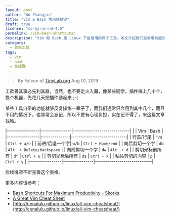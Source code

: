 ```yaml
---
layout: post
author: 'Wu Zhangjin'
title: "Vim & Bash 常用快捷键"
draft: true
license: "cc-by-nc-nd-4.0"
permalink: /vim-bash-shortcuts/
description: "Vim 和 Bash 是 Linux 下最常用的两个工具，本文介绍她们最常用功能的快捷键，以便提升工作效率。"
category:
  - 效率工具
tags:
  - vim
  - bash
  - 快捷键
---
```


> By Falcon of [TinyLab.org][1]
> Aug 01, 2019

工欲善其事必先利其器，当然，也不要走火入魔，像某些同学，插件搞上几十个，换个机器，先花几天把插件装起来 ;-(

某些工具自带的功能就够反复操练一辈子了，而我们通常只会用到其中几个，而且不用的情况下，也常常会忘记，所以不要有心理负担，实在记不得了，来这篇文章找哈。


|----------------|---------------|----------------------------|
|                | Vim           | Bash                       |
|----------------|:-------------:|:--------------------------:|
| 行首/行尾      | `^/$`         | `Ctrl + a/e`               |
| 前进/后退一个字| `w/b`         | `Ctrl + Home/end`          |
| 向后剪切一个字 | `db`          | `Alt  + Delete/backspace`  |
| 向前剪切一个字 | `dw`          | `Alt  + d`                 |
| 剪切光标前所有 | `d^`          | `Ctrl + u`                 |
| 剪切光标后所有 | `d$`          | `Ctrl + k`                 |
| 粘帖剪切的内容 | `p`           | `Ctrl + y`                 |
|----------------|---------------|----------------------------|

后续得空不断完善这个表格。

更多内容请参考：

* [Bash Shortcuts For Maximum Productivity - Skorks](https://skorks.com/2009/09/bash-shortcuts-for-maximum-productivity/)
* [A Great Vim Cheat Sheet](http://vimsheet.com/)
* [http://cenalulu.github.io/linux/all-vim-cheatsheat/](http://cenalulu.github.io/linux/all-vim-cheatsheat/)

[1]: http://tinylab.org
